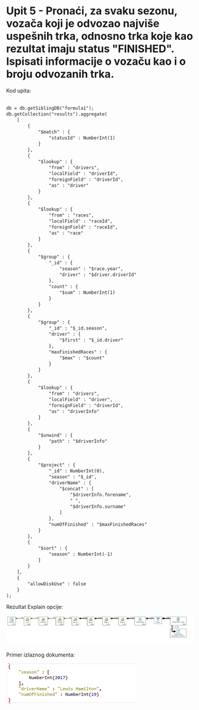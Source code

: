 # Upit 5 - Pronaći, za svaku sezonu, vozača koji je odvozao najviše uspešnih trka, odnosno trka koje kao rezultat imaju status "FINISHED". Ispisati informacije o vozaču kao i o broju odvozanih trka.

Kod upita:

~~~

db = db.getSiblingDB("formula1");
db.getCollection("results").aggregate(
    [
        {
            "$match" : {
                "statusId" : NumberInt(1)
            }
        }, 
        {
            "$lookup" : {
                "from" : "drivers",
                "localField" : "driverId",
                "foreignField" : "driverId",
                "as" : "driver"
            }
        }, 
        {
            "$lookup" : {
                "from" : "races",
                "localField" : "raceId",
                "foreignField" : "raceId",
                "as" : "race"
            }
        }, 
        {
            "$group" : {
                "_id" : {
                    "season" : "$race.year",
                    "driver" : "$driver.driverId"
                },
                "count" : {
                    "$sum" : NumberInt(1)
                }
            }
        }, 
        {
            "$group" : {
                "_id" : "$_id.season",
                "driver" : {
                    "$first" : "$_id.driver"
                },
                "maxFinishedRaces" : {
                    "$max" : "$count"
                }
            }
        }, 
        {
            "$lookup" : {
                "from" : "drivers",
                "localField" : "driver",
                "foreignField" : "driverId",
                "as" : "driverInfo"
            }
        }, 
        {
            "$unwind" : {
                "path" : "$driverInfo"
            }
        }, 
        {
            "$project" : {
                "_id" : NumberInt(0),
                "season" : "$_id",
                "driverName" : {
                    "$concat" : [
                        "$driverInfo.forename",
                        " ",
                        "$driverInfo.surname"
                    ]
                },
                "numOfFinished" : "$maxFinishedRaces"
            }
        }, 
        {
            "$sort" : {
                "season" : NumberInt(-1)
            }
        }
    ], 
    {
        "allowDiskUse" : false
    }
);

~~~

Rezultat Explain opcije:

![Alt text](/v1/andrija/query_5/query_5_explain.png)

Primer izlaznog dokumenta:

![Alt text](/v1/andrija/query_5/query_5_output.png)
